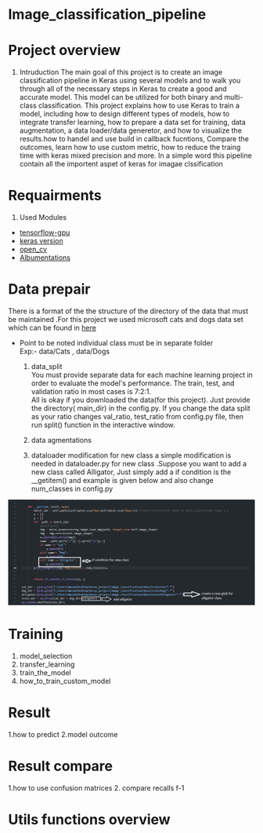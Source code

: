 # Image_classification_pipeline

# Project overview 
  1. Intruduction 
The main goal of this project is to create an image classification pipeline in Keras using several models and to walk you through all of the necessary steps in Keras to create a good and accurate model. This model can be utilized for both binary and multi-class classification. This project explains how to use Keras to train a model, including how to design different types of models, how to integrate transfer learning, how to prepare a data set for training, data augmentation, a data loader/data generetor, and how to visualize the results.how to handel and use build in callback fucntions, Compare the outcomes, learn how to use custom metric, how to reduce the traing time with keras mixed precision and more. In a simple word this pipeline contain all the importent aspet of keras for imagae clssification 


# Requairments 
 1. Used Modules 
  * [tensorflow-gpu](https://www.tensorflow.org/install/gpu)
  * [keras version](https://pypi.org/project/keras/)
  * [open_cv](https://pypi.org/project/opencv-python/)
  * [Albumentations](https://albumentations.ai/docs/getting_started/installation/)

# Data prepair 
There is a format of the the structure of the directory of the data that must be maintained .For this project we used microsoft cats and dogs data set which can be found in [here](https://www.microsoft.com/en-us/download/confirmation.aspx?id=54765)<br>

* Point to be noted individual class must be in separate folder <br>
Exp:-  data/Cats , data/Dogs 

  1. data_split  
You must provide separate data for each machine learning project in order to evaluate the model's performance. The train, test, and validation ratio in most cases is 7:2:1.<br>
All is okay if you downloaded the data(for this project). Just provide the directory( main_dir) in the config.py. If you change the data split as your ratio changes val_ratio, test_ratio from config.py file, then run split() function in the interactive window.
 
  2. data agmentations 

  3. dataloader modification for new class
a simple modification is needed in dataloader.py for new class .Suppose you want to add a new class called Alligator, Just simply add a if condition is the __getitem()
and example is given below and also change num_classes in config.py  <br>
<p align="center"><img src="Screenshot 2022-05-02 172152.png"\></p>


# Training 
  1. model_selection 
  2. transfer_learning 
  3. train_the_model
  4. how_to_train_custom_model 
# Result 
  1.how to predict 
  2.model outcome 
  
# Result compare 
  1.how to use confusion matrices 
  2. compare recalls f-1 

# Utils functions overview 


